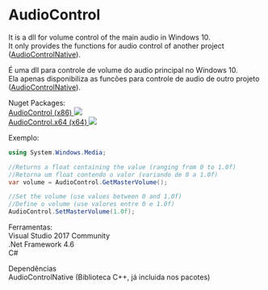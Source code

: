 # AudioControl

It is a dll for volume control of the main audio in Windows 10.<br>
It only provides the functions for audio control of another project (<a href="https://github.com/devmartins/AudioControlNative" target="_blank">AudioControlNative</a>).<br>

É uma dll para controle de volume do audio principal no Windows 10.<br>
Ela apenas disponibiliza as funcões para controle de audio de outro projeto (<a href="https://github.com/devmartins/AudioControlNative" target="_blank">AudioControlNative</a>).<br>

Nuget Packages:<br>
<a href="https://www.nuget.org/packages/AudioControl" target="_blank">AudioControl (x86) 
 <img src="https://img.shields.io/badge/Nuget-1.0.1-green.svg"/></a><br>
<a href="https://www.nuget.org/packages/AudioControl.x64" target="_blank">AudioControl.x64 (x64) 
<img src="https://img.shields.io/badge/Nuget-1.0.1-green.svg"/></a><br>

Exemplo:
```c#
using System.Windows.Media;

//Returns a float containing the value (ranging from 0 to 1.0f)
//Retorna um float contendo o valor (variando de 0 a 1.0f)
var volume = AudioControl.GetMasterVolume();

//Set the volume (use values between 0 and 1.0f)
//Define o volume (use valores entre 0 e 1.0f)
AudioControl.SetMasterVolume(1.0f);
```

Ferramentas:<br>
Visual Studio 2017 Community<br>
.Net Framework 4.6<br>
C#<br>

Dependências<br>
AudioControlNative (Biblioteca C++, já incluida nos pacotes)<br>
